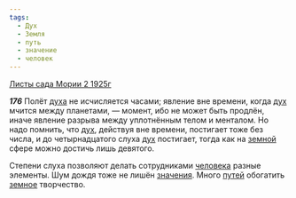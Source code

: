 ```yaml
---
tags:
  - Дух
  - Земля
  - путь
  - значение
  - человек
---
```


[Листы сада Мории 2 1925г](https://127.0.0.1:4002/agni/1925)

___176___
Полёт [духа](../../../tags/#Дух) не исчисляется часами; явление вне времени, когда [дух](../../../tags/#Дух) мчится между планетами, — момент, ибо не может быть продлён, иначе явление разрыва между уплотнённым телом и менталом. Но надо помнить, что [дух](../../../tags/#Дух), действуя вне времени, постигает тоже без числа, и до четырнадцатого слуха [дух](../../../tags/#Дух) постигает, тогда как на [земной](../../../tags/#Земля) сфере можно достичь лишь девятого.   

Степени слуха позволяют делать сотрудниками [человека](../../../tags/#человек) разные элементы. Шум дождя тоже не лишён [значения](../../../tags/#значение). Много [путей](../../../tags/#путь) обогатить [земное](../../../tags/#Земля) творчество.   

